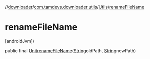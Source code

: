 //[downloader](../../../index.md)/[com.tamdevs.downloader.utils](../index.md)/[Utils](index.md)/[renameFileName](rename-file-name.md)

# renameFileName

[androidJvm]\

public final [Unit](https://kotlinlang.org/api/latest/jvm/stdlib/kotlin/-unit/index.html)[renameFileName](rename-file-name.md)([String](https://developer.android.com/reference/kotlin/java/lang/String.html)oldPath, [String](https://developer.android.com/reference/kotlin/java/lang/String.html)newPath)
